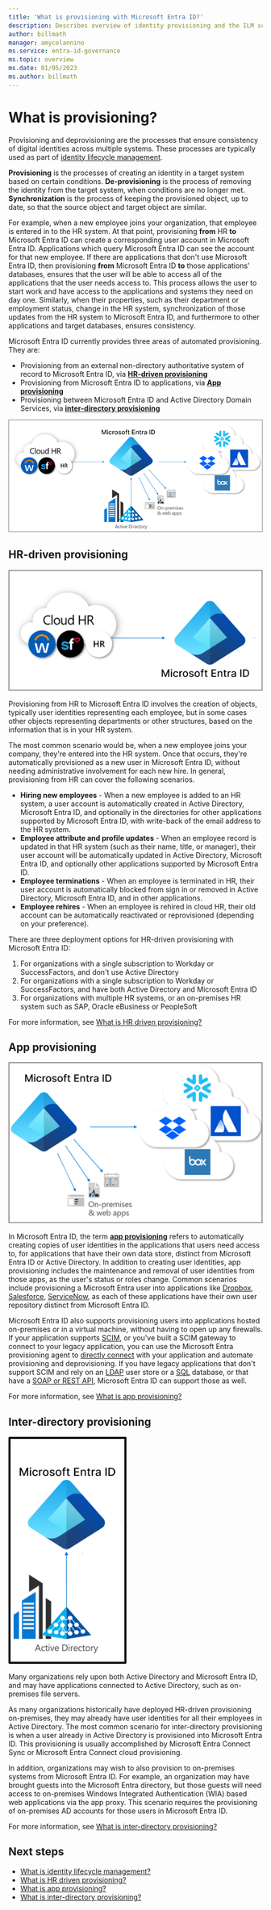```yaml
---
title: 'What is provisioning with Microsoft Entra ID?'
description: Describes overview of identity provisioning and the ILM scenarios.
author: billmath
manager: amycolannino
ms.service: entra-id-governance
ms.topic: overview
ms.date: 01/05/2023
ms.author: billmath
---
```


# What is provisioning?

Provisioning and deprovisioning are the processes that ensure consistency of digital identities across multiple systems.  These processes are typically used as part of [identity lifecycle management](scenarios/govern-the-employee-lifecycle.md).

**Provisioning** is the processes of creating an identity in a target system based on certain conditions.  **De-provisioning** is the process of removing the identity from the target system, when conditions are no longer met. **Synchronization** is the process of keeping the provisioned object, up to date, so that the source object and target object are similar.

For example, when a new employee joins your organization, that employee is entered in to the HR system.  At that point, provisioning **from** HR **to** Microsoft Entra ID can create a corresponding user account in Microsoft Entra ID. Applications which query Microsoft Entra ID can see the account for that new employee.  If there are applications that don't use Microsoft Entra ID, then provisioning **from** Microsoft Entra ID **to** those applications' databases, ensures that the user will be able to access all of the applications that the user needs access to.  This process allows the user to start work and have access to the applications and systems they need on day one.  Similarly, when their properties, such as their department or employment status, change in the HR system, synchronization of those updates from the HR system to Microsoft Entra ID, and furthermore to other applications and target databases, ensures consistency.

Microsoft Entra ID currently provides three areas of automated provisioning.  They are:  

- Provisioning from an external non-directory authoritative system of record to Microsoft Entra ID, via **[HR-driven provisioning](#hr-driven-provisioning)**  
- Provisioning from Microsoft Entra ID to applications, via **[App provisioning](#app-provisioning)**  
- Provisioning between Microsoft Entra ID and Active Directory Domain Services, via **[inter-directory provisioning](#inter-directory-provisioning)** 

![Diagram of the identity lifecycle management.](media/what-is-provisioning/provisioning.png)

## HR-driven provisioning

![Diagram of the HR provisioning.](media/what-is-provisioning/cloud-2a.png)

Provisioning from HR to Microsoft Entra ID involves the creation of objects, typically user identities representing each employee, but in some cases other objects representing departments or other structures, based on the information that is in your HR system.  

The most common scenario would be, when a new employee joins your company, they're entered into the HR system.  Once that occurs, they're automatically provisioned as a new user in Microsoft Entra ID, without needing administrative involvement for each new hire.  In general, provisioning from HR can cover the following scenarios.

- **Hiring new employees** - When a new employee is added to an HR system, a user account is automatically created in Active Directory, Microsoft Entra ID, and optionally in the directories for other  applications supported by Microsoft Entra ID, with write-back of the email address to the HR system.
- **Employee attribute and profile updates** - When an employee record is updated in that HR system (such as their name, title, or manager), their user account will be automatically updated in Active Directory, Microsoft Entra ID, and optionally other applications supported by Microsoft Entra ID.
- **Employee terminations** - When an employee is terminated in HR, their user account is automatically blocked from sign in or removed in Active Directory, Microsoft Entra ID, and in other applications.
- **Employee rehires** - When an employee is rehired in cloud HR, their old account can be automatically reactivated or reprovisioned (depending on your preference).

There are three deployment options for HR-driven provisioning with Microsoft Entra ID:

1. For organizations with a single subscription to Workday or SuccessFactors, and don't use Active Directory
1. For organizations with a single subscription to Workday or SuccessFactors, and have both Active Directory and Microsoft Entra ID
1. For organizations with multiple HR systems, or an on-premises HR system such as SAP, Oracle eBusiness or PeopleSoft

For more information, see [What is HR driven provisioning?](~/identity/app-provisioning/what-is-hr-driven-provisioning.md)

## App provisioning

![Diagram that shows the app provisioning flow.](media/what-is-provisioning/cloud-3b.png)

In Microsoft Entra ID, the term **[app provisioning](~/identity/app-provisioning/user-provisioning.md)** refers to automatically creating copies of user identities in the applications that users need access to, for applications that have their own data store, distinct from Microsoft Entra ID or Active Directory. In addition to creating user identities, app provisioning includes the maintenance and removal of user identities from those apps, as the user's status or roles change. Common scenarios include provisioning a Microsoft Entra user into applications like [Dropbox](~/identity/saas-apps/dropboxforbusiness-provisioning-tutorial.md), [Salesforce](~/identity/saas-apps/salesforce-provisioning-tutorial.md), [ServiceNow](~/identity/saas-apps/servicenow-provisioning-tutorial.md), as each of these applications have their own user repository distinct from Microsoft Entra ID.

Microsoft Entra ID also supports provisioning users into applications hosted on-premises or in a virtual machine, without having to open up any firewalls. If your application supports [SCIM](https://aka.ms/scimoverview), or you've built a SCIM gateway to connect to your legacy application, you can use the Microsoft Entra provisioning agent to [directly connect](~/identity/app-provisioning/on-premises-scim-provisioning.md) with your application and automate provisioning and deprovisioning. If you have legacy applications that don't support SCIM and rely on an [LDAP](~/identity/app-provisioning/on-premises-ldap-connector-configure.md) user store or a [SQL](~/identity/app-provisioning/on-premises-sql-connector-configure.md) database, or that have a [SOAP or REST API](~/identity/app-provisioning/on-premises-web-services-connector.md), Microsoft Entra ID can support those as well.

For more information, see [What is app provisioning?](~/identity/app-provisioning/user-provisioning.md)

## Inter-directory provisioning

![Diagram that shows the inter-directory provisioning](media/what-is-provisioning/cloud-4a.png)

Many organizations rely upon both Active Directory and Microsoft Entra ID, and may have applications connected to Active Directory, such as on-premises file servers.

As many organizations historically have deployed HR-driven provisioning on-premises, they may already have user identities for all their employees in Active Directory. The most common scenario for inter-directory provisioning is when a user already in Active Directory is provisioned into Microsoft Entra ID. This provisioning is usually accomplished by Microsoft Entra Connect Sync or Microsoft Entra Connect cloud provisioning. 

In addition, organizations may wish to also provision to on-premises systems from Microsoft Entra ID. For example, an organization may have brought guests into the Microsoft Entra directory, but those guests will need access to on-premises Windows Integrated Authentication (WIA) based web applications via the app proxy. This scenario requires the provisioning of on-premises AD accounts for those users in Microsoft Entra ID.

For more information, see [What is inter-directory provisioning?](~/identity/hybrid/what-is-inter-directory-provisioning.md)

 
## Next steps

- [What is identity lifecycle management?](scenarios/govern-the-employee-lifecycle.md)
- [What is HR driven provisioning?](~/identity/app-provisioning/what-is-hr-driven-provisioning.md)
- [What is app provisioning?](~/identity/app-provisioning/user-provisioning.md)
- [What is inter-directory provisioning?](~/identity/hybrid/what-is-inter-directory-provisioning.md)
